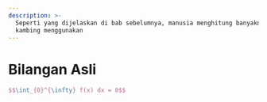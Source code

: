 ```yaml
---
description: >-
  Seperti yang dijelaskan di bab sebelumnya, manusia menghitung banyaknya
  kambing menggunakan
---
```


# Bilangan Asli

```latex
$$\int_{0}^{\infty} f(x) dx = 0$$
```

